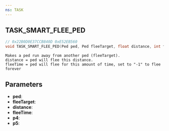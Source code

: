 ```yaml
---
ns: TASK
---
```

## TASK_SMART_FLEE_PED

```c
// 0x22B0D0E37CCB840D 0xE52EB560
void TASK_SMART_FLEE_PED(Ped ped, Ped fleeTarget, float distance, int fleeTime, BOOL p4, BOOL p5);
```

```
Makes a ped run away from another ped (fleeTarget).  
distance = ped will flee this distance.  
fleeTime = ped will flee for this amount of time, set to "-1" to flee forever  
```

## Parameters
* **ped**: 
* **fleeTarget**: 
* **distance**: 
* **fleeTime**: 
* **p4**: 
* **p5**: 

